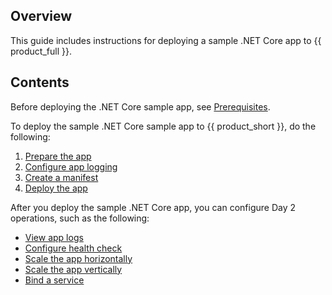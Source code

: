## Overview

This guide includes instructions for deploying a sample .NET Core app to {{ product_full }}.

## Contents

Before deploying the .NET Core sample app, see [Prerequisites](../prerequisites).

To deploy the sample .NET Core sample app to {{ product_short }}, do the following:

1. [Prepare the app](../prepare-app)
1. [Configure app logging](../configure-app-logs)
1. [Create a manifest](../create-manifest)
1. [Deploy the app](../deploy-app)

After you deploy the sample .NET Core app, you can configure Day 2 operations, such as the following:

- [View app logs](../view-app-logs)
- [Configure health check](../config-health-check)
- [Scale the app horizontally](../scale-horizontal)
- [Scale the app vertically](../scale-vertical)
- [Bind a service](../bind-service)
